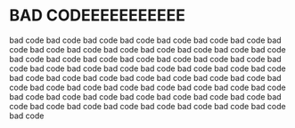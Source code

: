 # BAD CODEEEEEEEEEEE
bad code bad code bad code bad code bad code bad code bad code bad code bad code bad code bad code bad code bad code bad code bad code bad code bad code bad code bad code bad code bad code bad code bad code bad code bad code bad code bad code bad code bad code bad code bad code bad code bad code bad code bad code bad code bad code bad code bad code bad code bad code bad code bad code bad code bad code bad code bad code bad code bad code bad code bad code bad code bad code bad code bad code bad code bad code bad code bad code bad code bad code 
